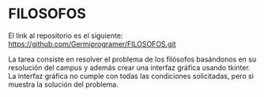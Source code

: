 # FILOSOFOS

El link al repositorio es el siguiente: https://github.com/Germiprogramer/FILOSOFOS.git

La tarea consiste en resolver el problema de los filósofos basándonos en su resolución del campus y además crear una interfaz gráfica usando tkinter. La interfaz gráfica no cumple con todas las condiciones solicitadas, pero si muestra la solución del problema.

